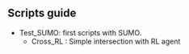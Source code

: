 ## Scripts guide

- Test_SUMO: first scripts with SUMO. 
  - Cross_RL : Simple intersection with RL agent

